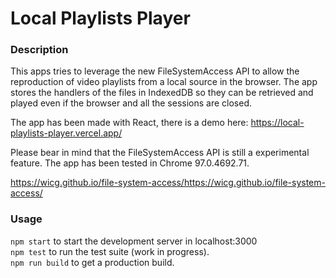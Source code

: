 # Local Playlists Player

### Description

This apps tries to leverage the new FileSystemAccess API to allow the reproduction of video playlists from a local source in the browser. The app stores the handlers of the files in IndexedDB so they can be retrieved and played even if the browser and all the sessions are closed.


The app has been made with React, there is a demo here: https://local-playlists-player.vercel.app/

Please bear in mind that the FileSystemAccess API is still a experimental feature. The app has been tested in Chrome 97.0.4692.71.

https://wicg.github.io/file-system-access/https://wicg.github.io/file-system-access/

### Usage

`npm start` to start the development server in localhost:3000   
`npm test` to run the test suite (work in progress).  
`npm run build` to get a production build.   
